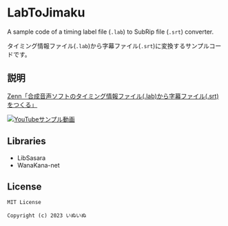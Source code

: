 # LabToJimaku

A sample code of a timing label file (`.lab`) to SubRip file (`.srt`) converter.

タイミング情報ファイル(`.lab`)から字幕ファイル(`.srt`)に変換するサンプルコードです。

## 説明

[Zenn「合成音声ソフトのタイミング情報ファイル(.lab)から字幕ファイル(.srt)をつくる」](https://zenn.dev/articles/07ea814ca573c1)

[![YouTubeサンプル動画](http://img.youtube.com/vi/rLQioq6LdzA/0.jpg)](https://www.youtube.com/watch?v=rLQioq6LdzA?cc_lang_pref=ja&cc_load_policy=1)

## Libraries

- LibSasara
- WanaKana-net

## License

```text
MIT License

Copyright (c) 2023 いぬいぬ
```
